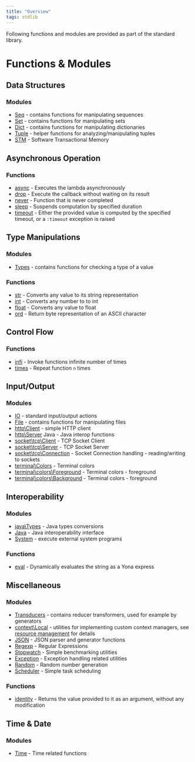```yaml
---
title: "Overview"
tags: stdlib
---
```


Following functions and modules are provided as part of the standard library.

# Functions & Modules

## Data Structures
### Modules
* [Seq](seq.md) - contains functions for manipulating sequences
* [Set](set.md) - contains functions for manipulating sets
* [Dict](dict.md) - contains functions for manipulating dictionaries
* [Tuple](tuple.md) - helper functions for analyzing/manipulating tuples
* [STM](stm.md) - Software Transactional Memory


## Asynchronous Operation
### Functions
* [async](functions/async.md) - Executes the lambda asynchronously
* [drop](functions/drop.md) - Execute the callback without waiting on its result
* [never](functions/never.md) - Function that is never completed
* [sleep](functions/sleep.md) - Suspends computation by specified duration
* [timeout](functions/timeout.md) - Either the provided value is computed by the specified timeout, or a `:timeout` exception is raised


## Type Manipulations
### Modules
* [Types](types.md) - contains functions for checking a type of a value

### Functions
* [str](functions/str.md) - Converts any value to its string representation
* [int](functions/int.md) - Converts any number to to int
* [float](functions/float.md) - Converts any value to float
* [ord](functions/ord.md) - Return byte representation of an ASCII character

## Control Flow
### Functions
* [infi](functions/infi.md) - Invoke functions infinite number of times
* [times](functions/times.md) - Repeat function `n` times


## Input/Output
### Modules
* [IO](io.md) - standard input/output actions
* [File](file.md) - contains functions for manipulating files
* [http\Client](http/client.md) - simple HTTP client
* [http\Server](http/server.md) Java - Java interop functions
* [socket\tcp\Client](socket/tcp/client.md) - TCP Socket Client
* [socket\tcp\Server](socket/tcp/server.md) - TCP Socket Server
* [socket\tcp\Connection](socket/tcp/connection.md) - Socket Connection handling - reading/writing to sockets
* [terminal\Colors](terminal/colors.md) - Terminal colors
* [terminal\colors\Foreground](terminal/colors/foreground.md) - Terminal colors - foreground
* [terminal\colors\Background](terminal/colors/background.md) - Terminal colors - foreground


## Interoperability
### Modules
* [java\Types](java/types.md) - Java types conversions
* [Java](java.md) - Java interoperability interface
* [System](system.md) - execute external system programs

### Functions
* [eval](functions/eval.md) - Dynamically evaluates the string as a Yona express


## Miscellaneous
### Modules
* [Transducers](transducers.md) - contains reducer transformers, used for example by generators
* [context\Local](context/local.md) - utilities for implementing custom context managers, see [resource management](/features/resource-management.md) for details
* [JSON](json.md) - JSON parser and generator functions
* [Regexp](regexp.md) - Regular Expressions
* [Stopwatch](stopwatch.md) - Simple benchmarking utilities
* [Exception](/stdlib/exception/) - Exception handling related utilities
* [Random](/stdlib/random/) - Random number generation
* [Scheduler](/stdlib/scheduler) - Simple task scheduling

### Functions
* [identity](functions/identity.md) - Returns the value provided to it as an argument, without any modification


## Time & Date
### Modules
* [Time](time.md) - Time related functions
